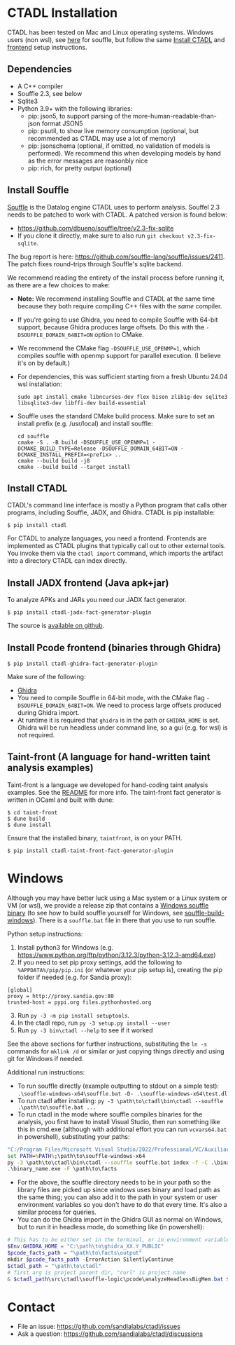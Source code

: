 # CTADL Installation

CTADL has been tested on Mac and Linux operating systems.
Windows users (non wsl), see [here](#windows) for souffle, but follow the same [Install CTADL](#install-ctadl) and [frontend](#frontends) setup instructions.

## Dependencies

- A C++ compiler
- Souffle 2.3, see below
- Sqlite3
- Python 3.9+ with the following libraries:
    - pip: json5, to support parsing of the more-human-readable-than-json format JSON5
    - pip: psutil, to show live memory consumption (optional, but recommended as CTADL may use a lot of memory)
    - pip: jsonschema (optional, if omitted, no validation of models is performed). We recommend this when developing models by hand as the error messages are reasonbly nice
    - pip: rich, for pretty output (optional)

## Install Souffle

[Souffle](https://souffle-lang.github.io) is the Datalog engine CTADL uses to perform analysis.
Souffel 2.3 needs to be patched to work with CTADL.
A patched version is found below:

- https://github.com/dbueno/souffle/tree/v2.3-fix-sqlite
- If you clone it directly, make sure to also run `git checkout v2.3-fix-sqlite`.

The bug report is here: <https://github.com/souffle-lang/souffle/issues/2411>.
The patch fixes round-trips through Souffle's sqlite backend.

We recommend reading the entirety of the install process before running it, as there are a few choices to make:

- **Note:** We recommend installing Souffle and CTADL at the same time because they both require compiling C++ files with the *same* compiler.
- If you're going to use Ghidra, you need to compile Souffle with 64-bit support, because Ghidra produces large offsets.
  Do this with the `-DSOUFFLE_DOMAIN_64BIT=ON` option to CMake.
- We recommend the CMake flag `-DSOUFFLE_USE_OPENMP=1`, which compiles souffle with openmp support for parallel execution. (I believe it's on by default.)
- For dependencies, this was sufficient starting from a fresh Ubuntu 24.04 wsl installation:
  ```
  sudo apt install cmake libncurses-dev flex bison zlib1g-dev sqlite3 libsqlite3-dev libffi-dev build-essential
  ```
- Souffle uses the standard CMake build process. Make sure to set an install prefix (e.g. /usr/local) and install souffle:

  ```
  cd souffle
  cmake -S . -B build -DSOUFFLE_USE_OPENMP=1 -DCMAKE_BUILD_TYPE=Release -DSOUFFLE_DOMAIN_64BIT=ON -DCMAKE_INSTALL_PREFIX=<prefix> ..
  cmake --build build -j8
  cmake --build build --target install
  ```

## Install CTADL

CTADL's command line interface is mostly a Python program that calls other programs, including Souffle, JADX, and Ghidra.
CTADL is pip installable:

    $ pip install ctadl

For CTADL to analyze languages, you need a frontend.
Frontends are implemented as CTADL plugins that typically call out to other external tools.
You invoke them via the `ctadl import` command, which imports the artifact into a directory CTADL can index directly.

## Install JADX frontend (Java apk+jar)

To analyze APKs and JARs you need our JADX fact generator.

    $ pip install ctadl-jadx-fact-generator-plugin

The source is [available on github](https://github.com/sandialabs/ctadl-jadx-fact-generator/releases).

## Install Pcode frontend (binaries through Ghidra)

    $ pip install ctadl-ghidra-fact-generator-plugin

Make sure of the following:

- [Ghidra](https://ghidra-sre.org)
- You need to compile Souffle in 64-bit mode, with the CMake flag
  `-DSOUFFLE_DOMAIN_64BIT=ON`. We need to process large offsets produced during
  Ghidra import.
- At runtime it is required that `ghidra` is in the path or `GHIDRA_HOME` is set. Ghidra will be run headless under command line, so a gui (e.g. for wsl) is not required.

## Taint-front (A language for hand-written taint analysis examples)

Taint-front is a language we developed for hand-coding taint analysis examples.
See the [README](taint-front/README.md) for more info.
The taint-front fact generator is written in OCaml and built with dune:

    $ cd taint-front
    $ dune build
    $ dune install

Ensure that the installed binary, `taintfront`, is on your PATH.

    $ pip install ctadl-taint-front-fact-generator-plugin

# Windows

Although you may have better luck using a Mac system or a Linux system or VM (or wsl), we provide a release zip that contains a [Windows souffle binary](https://github.com/sandialabs/ctadl/releases/download/v0.11.0/souffle-windows-x64.zip) (to see how to build souffle yourself for Windows, see [souffle-build-windows](docs/souffle-build-windows.md)). There is a `souffle.bat` file in there that you use to run souffle.

Python setup instructions:
1) Install python3 for Windows (e.g. https://www.python.org/ftp/python/3.12.3/python-3.12.3-amd64.exe)
2) If you need to set pip proxy settings, add the following to `%APPDATA%/pip/pip.ini` (or whatever your pip setup is), creating the pip folder if needed (e.g. for Sandia proxy):
```
[global]
proxy = http://proxy.sandia.gov:80
trusted-host = pypi.org files.pythonhosted.org
```
3) Run `py -3 -m pip install setuptools`.
4) In the ctadl repo, run `py -3 setup.py install --user`
5) Run `py -3 bin\ctadl --help` to see if it worked

See the above sections for further instructions, substituting the `ln -s` commands for `mklink /d` or similar or just copying things directly and using git for Windows if needed.

Additional run instructions:
- To run souffle directly (example outputting to stdout on a simple test): `.\souffle-windows-x64\souffle.bat -D- .\souffle-windows-x64\test.dl`
- To run ctadl after installing: `py -3 \path\to\ctadl\bin\ctadl --souffle .\path\to\souffle.bat ...`
- To run ctadl in the mode where souffle compiles binaries for the analysis, you first have to install Visual Studio, then run something like this in cmd.exe (although with additional effort you can run `vcvars64.bat` in powershell), substituting your paths:
```cmd
"C:/Program Files/Microsoft Visual Studio/2022/Professional/VC/Auxiliary/Build/vcvars64.bat"
set PATH=%PATH%;\path\to\souffle-windows-x64
py -3 \path\to\ctadl\bin\ctadl --souffle souffle.bat index -f -C .\binary_name \path\to\facts
.\binary_name.exe -F \path\to\facts
```
- For the above, the souffle directory needs to be in your path so the library files are picked up since windows uses binary and load path as the same thing; you can also add it to the path in your system or user environment variables so you don't have to do that every time. It's also a similar process for queries.
- You can do the Ghidra import in the Ghidra GUI as normal on Windows, but to run it in headless mode, do something like (in powershell):
```powershell
# This has to be either set in the terminal, or in environment variables to the path to the outer ghidra directory
$Env:GHIDRA_HOME = "C:\path\to\ghidra_XX.Y_PUBLIC"
$pcode_facts_path = "\path\to\facts\output"
mkdir $pcode_facts_path -ErrorAction SilentlyContinue
$ctadl_path = "\path\to\ctadl"
# first arg is project parent dir, "curl" is project name
& $ctadl_path\src\ctadl\souffle-logic\pcode\analyzeHeadlessBigMem.bat $pcode_facts_path curl -import \path\to\binary -deleteProject -scriptPath $ctadl_path\src\ctadl\souffle-logic\pcode -postScript ExportPCodeForCTADL.java $pcode_facts_path
```


# Contact

- File an issue: <https://github.com/sandialabs/ctadl/issues>
- Ask a question: <https://github.com/sandialabs/ctadl/discussions>
